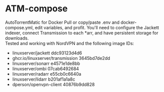 # ATM-compose
AutoTorrentMatic for Docker
Pull or copy/paste .env and docker-compose.yml, edit variables, and profit. You'll need to configure the Jackett indexer, connect Transmission to each \*arr, and have persistent storage for downloads. <br>
Tested and working with NordVPN and the following image IDs:
* linuxserver/jackett ddc93123d4d6
* ghcr.io/linuxserver/transmission 3645bd7de2dd
* linuxserver/sonarr e4571e1de8bb
* linuxserver/ombi 07cab6492684
* linuxserver/radarr e55cb0c6640a
* linuxserver/lidarr b201af1a1a8c
* dperson/openvpn-client 40876b9dd828

